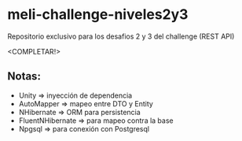 # meli-challenge-niveles2y3
Repositorio exclusivo para los desafios 2 y 3 del challenge (REST API)

<COMPLETAR!>

## Notas:
- Unity => inyección de dependencia
- AutoMapper => mapeo entre DTO y Entity
- NHibernate => ORM para persistencia
- FluentNHibernate => para mapeo contra la base
- Npgsql => para conexión con Postgresql